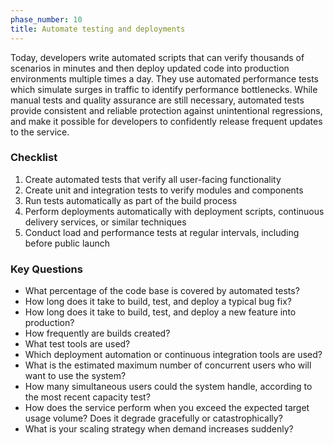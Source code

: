 ```yaml
---
phase_number: 10
title: Automate testing and deployments
---
```


Today, developers write automated scripts that can verify thousands of scenarios in minutes and then deploy updated code into production environments multiple times a day.
They use automated performance tests which simulate surges in traffic to identify performance bottlenecks.
While manual tests and quality assurance are still necessary, automated tests provide consistent and reliable protection against unintentional regressions, and make it possible for developers to confidently release frequent updates to the service.

### Checklist

1. Create automated tests that verify all user-facing functionality
2. Create unit and integration tests to verify modules and components
3. Run tests automatically as part of the build process
4. Perform deployments automatically with deployment scripts, continuous delivery services, or similar techniques
5. Conduct load and performance tests at regular intervals, including before public launch

### Key Questions

- What percentage of the code base is covered by automated tests?
- How long does it take to build, test, and deploy a typical bug fix?
- How long does it take to build, test, and deploy a new feature into production?
- How frequently are builds created?
- What test tools are used?
- Which deployment automation or continuous integration tools are used?
- What is the estimated maximum number of concurrent users who will want to use the system?
- How many simultaneous users could the system handle, according to the most recent capacity test?
- How does the service perform when you exceed the expected target usage volume? Does it degrade gracefully or catastrophically?
- What is your scaling strategy when demand increases suddenly?
